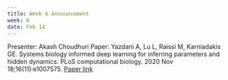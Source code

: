 ```yaml
---
title: Week 6 Announcement
week: 6
date: Feb 14
---
```


Presenter: Akash Choudhuri
Paper: 
Yazdani A, Lu L, Raissi M, Karniadakis GE. Systems biology informed deep learning for inferring parameters and hidden dynamics. PLoS computational biology. 2020 Nov 18;16(11):e1007575.
[Paper link](https://journals.plos.org/ploscompbiol/article?id=10.1371/journal.pcbi.1007575)
